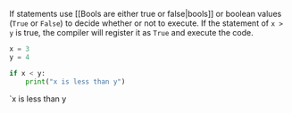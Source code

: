If statements use [[Bools are either true or false|bools]] or boolean values (`True` or `False`) to decide whether or not to execute. If the statement of `x > y` is true, the compiler will register it as `True` and execute the code.

```python
x = 3
y = 4

if x < y:
	print("x is less than y")
```

`x is less than y
